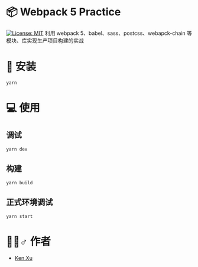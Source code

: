 # 📦 Webpack 5 Practice 
[![License: MIT](https://img.shields.io/badge/License-MIT-blue.svg)](https://opensource.org/licenses/MIT)
利用 webpack 5、babel、sass、postcss、webapck-chain 等模块、库实现生产项目构建的实战


# 🔧 安装 
```
yarn
```

# 💻 使用 

## 调试 
```
yarn dev
```
## 构建 
```
yarn build
```
## 正式环境调试 
```
yarn start
```

# 🙋‍♂️♂️ 作者 
+ [Ken.Xu](https://github.com/ckken)
